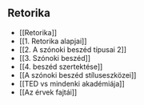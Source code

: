 ## Retorika
- [[Retorika]]
- [[1. Retorika alapjai]]
- [[2. A szónoki beszéd típusai 2]]
- [[3. Szónoki beszéd]]
- [[4. beszéd szertektése]]
- [[A szónoki beszéd stíluseszközei]]
- [[TED vs mindenki akadémiája]]
- [[Az érvek fajtái]]